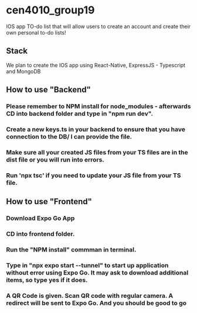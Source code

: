 # cen4010_group19

IOS app TO-do list that will allow users to create an account and create their own personal to-do lists!

## Stack

We plan to create the IOS app using React-Native, ExpressJS - Typescript and MongoDB

## How to use "Backend"

### Please remember to NPM install for node_modules - afterwards CD into backend folder and type in "npm run dev".

### Create a new keys.ts in your backend to ensure that you have connection to the DB/ I can provide the file.

### Make sure all your created JS files from your TS files are in the dist file or you will run into errors.

### Run 'npx tsc' if you need to update your JS file from your TS file.

## How to use "Frontend"

### Download Expo Go App 

### CD into frontend folder.

### Run the "NPM install" commman in terminal.

### Type in "npx expo start --tunnel" to start up application without error using Expo Go. It may ask to download additional items, so type yes if it does. 

### A QR Code is given. Scan QR code with regular camera. A redirect will be sent to Expo Go. And you should be good to go
